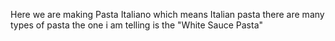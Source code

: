 Here we are making Pasta Italiano which means Italian pasta 
there are many types of pasta the one i am telling is the "White Sauce Pasta"